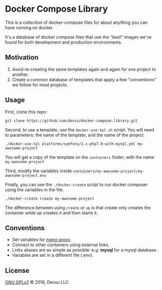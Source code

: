# Docker Compose Library

This is a collection of docker-compose files for about anything you can have running on docker.

It's a database of docker compose files that use the "best" images we've found for both development and production environments.

## Motivation

1. Avoid re-creating the same templates again and again for one project to another.
2. Create a common database of templates that apply a few "conventions" we follow for most projects.

## Usage

First, clone this repo:

`git clone https://github.com/devsu/docker-compose-library.git`

Second, to use a template, use the `docker-use-tpl.sh` script. You will need to parameters: the name of the template, and the name of the project.

`./docker-use-tpl platforms/symfony/2.x-php7.0-with-mysql.yml my-awesome-project`

You will get a copy of the template on the `containers` folder, with the name `my-awesome-project`

Third, modify the variables inside `containers/my-awesome-project/my-awesome-project.env`

Finally, you can use the `./docker-create` script to run docker composer using the variables in the file. 

`./docker-create create my-awesome-project`

The difference between using `create` or `up` is that create only creates the container while up creates it and then starts it.

## Conventions

- Set variables for [nginx-proxy](https://github.com/jwilder/nginx-proxy).
- Connect to other containers using external links.
- Links aliases are as simple as possible: e.g. **mysql** for a mysql database.
- Variables are set in a different file (.env).

## License

[GNU GPLv3](https://github.com/devsu/docker-compose-library/blob/master/LICENSE) © 2016, Devsu LLC